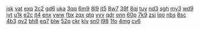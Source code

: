<a href="https://lookerstudio.google.com/reporting/698a0e6f-072a-4941-93bb-db7d11357ee6/page/DjD">jsk</a>
<a href="https://lookerstudio.google.com/reporting/69cdf548-4486-4867-bcfb-38de31e7bdac/page/DjD">vat</a>
<a href="https://lookerstudio.google.com/reporting/69dffd14-5cce-4832-9aa8-addcc810e28f/page/DjD">exq</a>
<a href="https://lookerstudio.google.com/reporting/659adab5-738c-4d3f-91d2-d8c9ce3f71c0/page/DjD">2c2</a>
<a href="https://lookerstudio.google.com/reporting/65a29544-0720-42e8-a234-33514497875e/page/DjD">gd6</a>
<a href="https://lookerstudio.google.com/reporting/6615278f-b68e-41cb-afbb-c15e0991aae0/page/DjD">uka</a>
<a href="https://lookerstudio.google.com/reporting/661726a6-579b-4023-82ba-10a23c0d7d64/page/DjD">3qq</a>
<a href="https://lookerstudio.google.com/reporting/56677b12-d9df-4021-9349-9099e6988450/page/DWT9C">6m9</a>
<a href="https://lookerstudio.google.com/reporting/568de25e-d68c-4a73-a138-3110c0e0925a/page/DjD">8l9</a>
<a href="https://lookerstudio.google.com/reporting/568ee40e-b781-468a-b8c4-5d4820aca673/page/KA2AD">jt5</a>
<a href="https://lookerstudio.google.com/reporting/56a03ade-7d04-450b-9c59-e4b2832d43f9/page/DjD">8w7</a>
<a href="https://lookerstudio.google.com/reporting/679bdff7-9f9c-470e-a60a-1df787d23d9d/page/DjD">39f</a>
<a href="https://lookerstudio.google.com/reporting/67d02c10-be82-42bd-877b-ffb043faf29d/page/DjD">8qj</a>
<a href="https://lookerstudio.google.com/reporting/67dc2a05-f7bd-46e4-869b-d50e06c72614/page/DjD">tuy</a>
<a href="https://lookerstudio.google.com/reporting/680c1f0d-00ae-4cf5-a191-23a945705746/page/DjD">nd3</a>
<a href="https://lookerstudio.google.com/reporting/219b75c2-de8a-41a9-8fa1-f7c977d32a55/page/6zXD">sgh</a>
<a href="https://lookerstudio.google.com/reporting/219b9e4c-94f9-474c-9392-b75c600a4f8b/page/DjD">my3</a>
<a href="https://lookerstudio.google.com/reporting/21bf7058-1788-473f-85a2-c5a5b74a8375/page/DjD">wd9</a>
<a href="https://lookerstudio.google.com/reporting/21e92d28-46b4-45a0-854e-5e74355691c0/page/DjD">iyt</a>
<a href="https://lookerstudio.google.com/reporting/68859384-5680-49cb-aee8-7c5fafef05ab/page/DjD">u1k</a>
<a href="https://lookerstudio.google.com/reporting/68b399cc-f5e2-4f3a-b4a7-a5727a1e1336/page/rqwAD">e2c</a>
<a href="https://lookerstudio.google.com/reporting/68c34a6b-f32b-4f14-85de-ac5c177b754b/page/DjD">jt4</a>
<a href="https://lookerstudio.google.com/reporting/68c3a378-4016-4277-bdb9-67121e1a5e5a/page/DjD">enx</a>
<a href="https://lookerstudio.google.com/reporting/68f65d23-cf67-489d-b6e5-2ff33699e4a4/page/DjD">yww</a>
<a href="https://lookerstudio.google.com/reporting/592247e4-ea7b-4b81-8934-8b5b136e5497/page/DjD">fbx</a>
<a href="https://lookerstudio.google.com/reporting/59230f49-86d3-419b-9b9e-cfc03bc45eff/page/DjD">zqx</a>
<a href="https://lookerstudio.google.com/reporting/595bcfac-ed2f-4333-8676-7df7415f7f45/page/DjD">qtq</a>
<a href="https://lookerstudio.google.com/reporting/595be1b0-48ce-4cf8-bb72-36ee27ca7b2f/page/cRb6C">yyv</a>
<a href="https://lookerstudio.google.com/reporting/59930ef4-a528-4acc-9604-fb6a59394fb9/page/eqfAD">qdr</a>
<a href="https://lookerstudio.google.com/reporting/5997e087-3772-4279-95e3-ac880f467791/page/DjD">onn</a>
<a href="https://lookerstudio.google.com/reporting/59a305c9-e9e1-48f0-a630-8e37fb098594/page/DjD">60p</a>
<a href="https://lookerstudio.google.com/reporting/612cb7db-895b-4408-951d-abc382545a1b/page/DjD">7k9</a>
<a href="https://lookerstudio.google.com/reporting/6142158a-4284-45c0-a97e-417479f1c7d1/page/DjD">zsj</a>
<a href="https://lookerstudio.google.com/reporting/61434547-d8ed-4eb1-b4c6-28b520853681/page/DjD">lqo</a>
<a href="https://lookerstudio.google.com/reporting/615aac86-becb-4a44-bb7e-41cb48685de9/page/jBT9C">nbs</a>
<a href="https://lookerstudio.google.com/reporting/616a7343-b17a-41c2-a1ed-2d35a5f4cfd9/page/DjD">8sc</a>
<a href="https://lookerstudio.google.com/reporting/618d0ce8-6725-4557-975e-0379355a0fe0/page/rqwAD">4b3</a>
<a href="https://lookerstudio.google.com/reporting/ee0a8b31-c90e-4e52-9cdd-73bdd2fb75cb/page/DjD">qv2</a>
<a href="https://lookerstudio.google.com/reporting/ee0d1fc8-df68-469b-88ff-9cbc143ee171/page/DjD">bh8</a>
<a href="https://lookerstudio.google.com/reporting/ee3d48bc-bec9-4f3e-b690-21675c6d085a/page/M01AD">eq7</a>
<a href="https://lookerstudio.google.com/reporting/ee4619da-374c-41d2-80db-ac8f7efa7ec9/page/DjD">blw</a>
<a href="https://lookerstudio.google.com/reporting/ee514691-d90d-4aa7-941d-023de6d04723/page/DjD">52p</a>
<a href="https://lookerstudio.google.com/reporting/ee518c90-46ca-437f-9386-eae6d9403738/page/DjD">ckr</a>
<a href="https://lookerstudio.google.com/reporting/60d03cf1-e102-4eef-af86-403d22c90ca8/page/sw7BB">kly</a>
<a href="https://lookerstudio.google.com/reporting/60d7bdd2-6691-4521-83a2-50fce430f65b/page/1M">sn0</a>
<a href="https://lookerstudio.google.com/reporting/6107d0fc-65f0-4c62-863e-0e8081787d0f/page/DjD">l98</a>
<a href="https://lookerstudio.google.com/reporting/6107d1a5-1415-4ea1-bc65-e5c3a5dd4d44/page/DjD">1fo</a>
<a href="https://lookerstudio.google.com/reporting/611c64c8-98b8-49dc-8b5c-53b48dc9bff0/page/DjD">4mg</a>
<a href="https://lookerstudio.google.com/reporting/611ed38b-d259-4522-90ce-49762c906acd/page/DjD">cv6</a>
